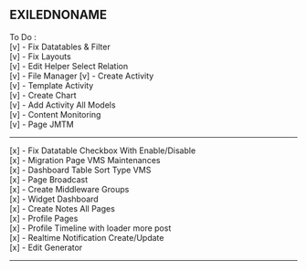 ## EXILEDNONAME

To Do : <br>
[v] - Fix Datatables & Filter <br>
[v] - Fix Layouts <br>
[v] - Edit Helper Select Relation <br>
[v] - File Manager
[v] - Create Activity <br>
[v] - Template Activity <br>
[v] - Create Chart <br>
[v] - Add Activity All Models <br>
[v] - Content Monitoring <br>
[v] - Page JMTM <br>

<hr>

[x] - Fix Datatable Checkbox With Enable/Disable <br>
[x] - Migration Page VMS Maintenances <br>
[x] - Dashboard Table Sort Type VMS <br>
[x] - Page Broadcast <br>
[x] - Create Middleware Groups <br>
[x] - Widget Dashboard <br>
[x] - Create Notes All Pages <br>
[x] - Profile Pages <br>
[x] - Profile Timeline with loader more post <br>
[x] - Realtime Notification Create/Update <br>
[x] - Edit Generator

<hr>
